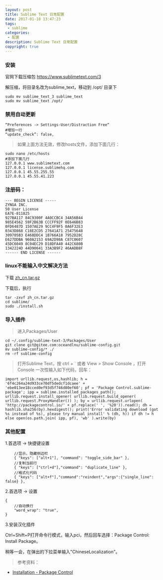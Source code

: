 ```yaml
---
layout: post
title: Sublime Text 日常配置
date: 2017-01-18 13:47:23
tags:
 - sublime
categories:
 - 配置
description: Sublime Text 日常配置
copyright: true
---
```


### 安装

官网下载压缩包 https://www.sublimetext.com/3

解压缩，将目录名改为sublime_text，移动到 /opt/ 目录下

```
sudo mv sublime_text_3 sublime_text
sudo mv sublime_text /opt/
```

### 禁用自动更新

```
“Preferences -> Settings-User/Distraction Free“
#增加一行
“update_check”: false,
```

> 如果上面方法无效，修改hosts文件，添加下面几行：

```
sudo nano /etc/hosts
#添加下面几行
127.0.0.1 www.sublimetext.com
127.0.0.1 license.sublimehq.com
127.0.0.1 45.55.255.55
127.0.0.1 45.55.41.223
```

### 注册码：

```
--- BEGIN LICENSE -----
ZYNGA INC.
50 User License
EA7E-811825
927BA117 84C9300F 4A0CCBC4 34A56B44
985E4562 59F2B63B CCCFF92F 0E646B83
0FD6487D 1507AE29 9CC4F9F5 0A6F32E3
0343D868 C18E2CD5 27641A71 25475648
309705B3 E468DDC4 1B766A18 7952D28C
E627DDBA 960A2153 69A2D98A C87C0607
45DC6049 8C04EC29 D18DFA40 442C680B
1342224D 44D90641 33A3B9F2 46AADB8F
------ END LICENSE ------
```

### linux不能输入中文解决方法

下载 [zh_cn.tar.gz](/uploads/2017-01-18/zh_cn.tar.gz)

下载后，执行

```
tar -zxvf zh_cn.tar.gz 
cd sublime/
sudo ./install.sh
```

### 导入插件

> 进入Packages/User

```
cd ~/.config/sublime-text-3/Packages/User
git clone git@gitee.com:oceandlnu/sublime-config.git
mv sublime-config/* ./
rm -rf sublime-config
```

> 打开Sublime Text，按 ctrl + \` 或者 View > Show Console ，打开 Console 一次性输入如下代码，回车：

```
import urllib.request,os,hashlib; h = '6f4c264a24d933ce70df5dedcf1dcaee' + 'ebe013ee18cced0ef93d5f746d80ef60'; pf = 'Package Control.sublime-package'; ipp = sublime.installed_packages_path(); urllib.request.install_opener( urllib.request.build_opener( urllib.request.ProxyHandler()) ); by = urllib.request.urlopen( 'http://packagecontrol.io/' + pf.replace(' ', '%20')).read(); dh = hashlib.sha256(by).hexdigest(); print('Error validating download (got %s instead of %s), please try manual install' % (dh, h)) if dh != h else open(os.path.join( ipp, pf), 'wb' ).write(by)
```

### 其他配置

1.首选项 -> 快捷键设置

```
    //显示、隐藏侧边栏
    { "keys": ["alt+1"], "command": "toggle_side_bar" },
    //复制当前行
    { "keys": ["ctrl+d"],"command": "duplicate_line" },
    //格式化代码
    { "keys": ["alt+f"],"command":"reindent","args":{"single_line": false} },
```

2.首选项 -> 设置

```
{
    //自动换行
    "word_wrap": "true",
}
```

3.安装汉化插件

Ctrl+Shift+P打开命令行模式，输入pci，然后回车选择：Package Control: Install Package。

稍等一会，在弹出的下拉菜单输入"ChineseLocalization"。

> 参考资料：

+ [Installation - Package Control](https://packagecontrol.io/installation)